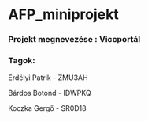 # AFP_miniprojekt

### Projekt megnevezése : Viccportál

### Tagok:

Erdélyi Patrik - ZMU3AH

Bárdos Botond - IDWPKQ

Koczka Gergő - SR0D18

